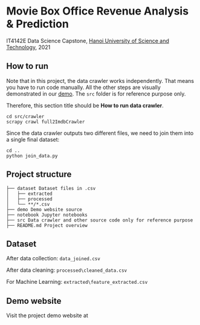 # Movie Box Office Revenue Analysis & Prediction

IT4142E Data Science Capstone, [Hanoi University of Science and Technology](https://hust.edu.vn/), 2021

## How to run

Note that in this project, the data crawler works independently. That means you have to run code manually. All the other
steps are visually demonstrated in our [demo](#demo-website). The `src` folder is for reference purpose only.

Therefore, this section title should be **How to run data crawler**.

```shell
cd src/crawler
scrapy crawl full2ImdbCrawler
```

Since the data crawler outputs two different files, we need to join them into a single final dataset:

```shell
cd ..
python join_data.py
```

## Project structure

```
├── dataset Dataset files in .csv
│   ├── extracted
│   ├── processed
│   └── **/*.csv
├── demo Demo website source
├── notebook Jupyter notebooks
├── src Data crawler and other source code only for reference purpose
├── README.md Project overview
```

## Dataset

After data collection: `data_joined.csv`

After data cleaning: `processed\cleaned_data.csv`

For Machine Learning: `extracted\feature_extracted.csv`

## Demo website

Visit the project demo website at
